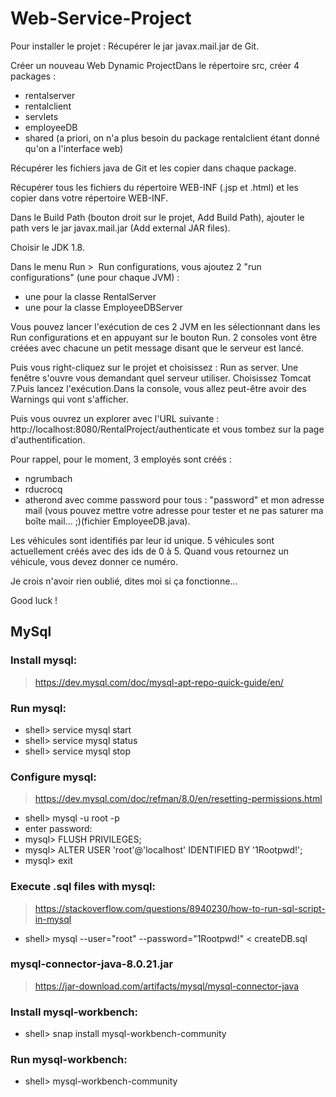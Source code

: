 # Web-Service-Project

Pour installer le projet :
Récupérer le jar javax.mail.jar de Git.

Créer un nouveau Web Dynamic ProjectDans le répertoire src, créer 4 packages :
- rentalserver
- rentalclient
- servlets
- employeeDB
- shared
(a priori, on n'a plus besoin du package rentalclient étant donné qu'on a l'interface web)

Récupérer les fichiers java de Git et les copier dans chaque package.

Récupérer tous les fichiers du répertoire WEB-INF (.jsp et .html) et les copier dans votre répertoire WEB-INF.

Dans le Build Path (bouton droit sur le projet, Add Build Path), ajouter le path vers le jar javax.mail.jar (Add external JAR files).

Choisir le JDK 1.8.

Dans le menu Run >  Run configurations, vous ajoutez 2 "run configurations" (une pour chaque JVM) :
- une pour la classe RentalServer
- une pour la classe EmployeeDBServer

Vous pouvez lancer l'exécution de ces 2 JVM en les sélectionnant dans les Run configurations et en appuyant sur le bouton Run.
2 consoles vont être créées avec chacune un petit message disant que le serveur est lancé.

Puis vous right-cliquez sur le projet et choisissez : Run as server.
Une fenêtre s'ouvre vous demandant quel serveur utiliser. 
Choisissez Tomcat 7.Puis lancez l'exécution.Dans la console, vous allez peut-être avoir des Warnings qui vont s'afficher.

Puis vous ouvrez un explorer avec l'URL suivante : http://localhost:8080/RentalProject/authenticate
et vous tombez sur la page d'authentification.

Pour rappel, pour le moment, 3 employés sont créés :
- ngrumbach
- rducrocq
- atherond
avec comme password pour tous : "password" et mon adresse mail (vous pouvez mettre votre adresse pour tester et ne pas saturer ma boîte mail... ;)(fichier EmployeeDB.java).

Les véhicules sont identifiés par leur id unique. 5 véhicules sont actuellement créés avec des ids de 0 à 5. Quand vous retournez un véhicule, vous devez donner ce numéro.

Je crois n'avoir rien oublié, dites moi si ça fonctionne...

Good luck !

## MySql

### Install mysql:
> https://dev.mysql.com/doc/mysql-apt-repo-quick-guide/en/

### Run mysql:
- shell> service mysql start
- shell> service mysql status
- shell> service mysql stop

### Configure mysql:
> https://dev.mysql.com/doc/refman/8.0/en/resetting-permissions.html

- shell> mysql -u root -p
- enter password:
- mysql> FLUSH PRIVILEGES;
- mysql> ALTER USER 'root'@'localhost' IDENTIFIED BY '1Rootpwd!';
- mysql> exit

### Execute .sql files with mysql:
> https://stackoverflow.com/questions/8940230/how-to-run-sql-script-in-mysql

- shell> mysql --user="root" --password="1Rootpwd!" < createDB.sql

### mysql-connector-java-8.0.21.jar
> https://jar-download.com/artifacts/mysql/mysql-connector-java

### Install mysql-workbench:
- shell> snap install mysql-workbench-community

### Run mysql-workbench:
- shell> mysql-workbench-community
